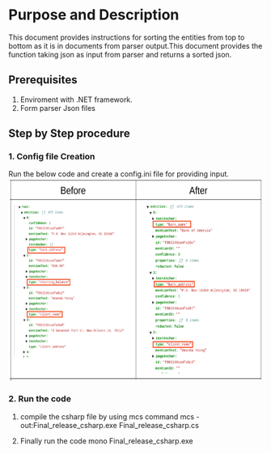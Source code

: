 # Purpose and Description
This document provides instructions for sorting the entities from top to bottom as it is in documents from parser output.This document provides the function taking json as input from parser and returns a sorted json.


## Prerequisites

1. Enviroment with .NET framework.
2. Form parser Json files


## Step by Step procedure
### 1. Config file Creation
Run the below code and create a config.ini file for providing input.
<img src="./Images/entity_sorting_output.png" width=800 height=400 alt="Entity sorting output image">


### 2. Run the code
1. compile the csharp file by using mcs command
mcs -out:Final_release_csharp.exe Final_release_csharp.cs

2. Finally run the code
mono Final_release_csharp.exe
